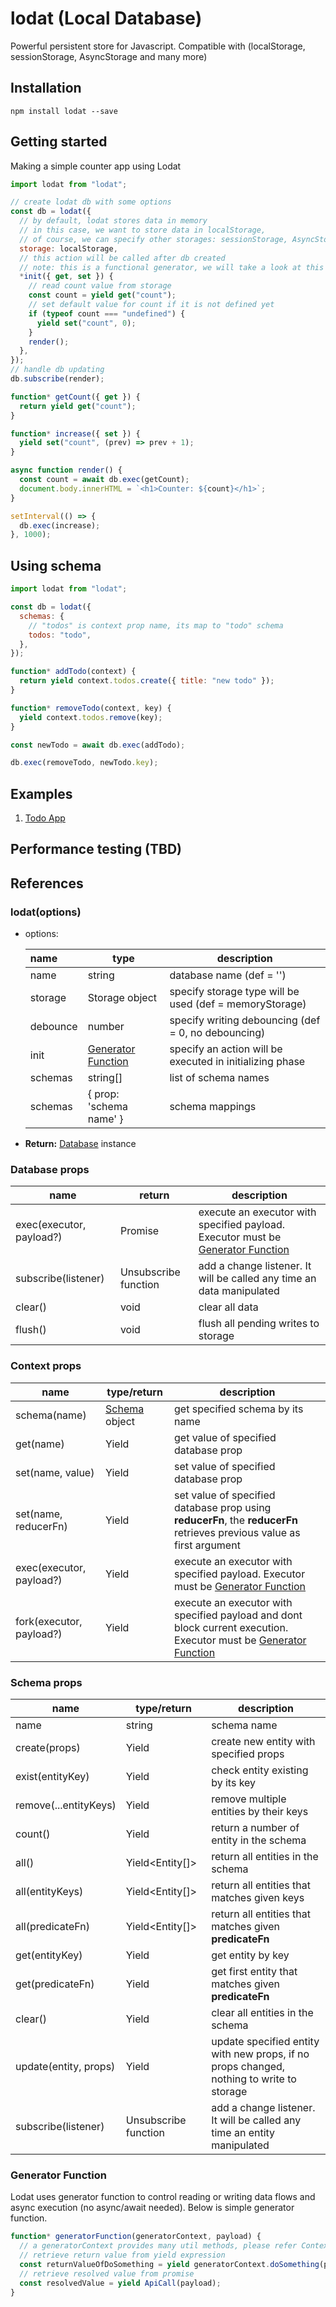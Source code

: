 # lodat (Local Database)

Powerful persistent store for Javascript.
Compatible with (localStorage, sessionStorage, AsyncStorage and many more)

## Installation

```
npm install lodat --save
```

## Getting started

Making a simple counter app using Lodat

```jsx
import lodat from "lodat";

// create lodat db with some options
const db = lodat({
  // by default, lodat stores data in memory
  // in this case, we want to store data in localStorage,
  // of course, we can specify other storages: sessionStorage, AsyncStorage or customized storage
  storage: localStorage,
  // this action will be called after db created
  // note: this is a functional generator, we will take a look at this later on
  *init({ get, set }) {
    // read count value from storage
    const count = yield get("count");
    // set default value for count if it is not defined yet
    if (typeof count === "undefined") {
      yield set("count", 0);
    }
    render();
  },
});
// handle db updating
db.subscribe(render);

function* getCount({ get }) {
  return yield get("count");
}

function* increase({ set }) {
  yield set("count", (prev) => prev + 1);
}

async function render() {
  const count = await db.exec(getCount);
  document.body.innerHTML = `<h1>Counter: ${count}</h1>`;
}

setInterval(() => {
  db.exec(increase);
}, 1000);
```

## Using schema

```jsx
import lodat from "lodat";

const db = lodat({
  schemas: {
    // "todos" is context prop name, its map to "todo" schema
    todos: "todo",
  },
});

function* addTodo(context) {
  return yield context.todos.create({ title: "new todo" });
}

function* removeTodo(context, key) {
  yield context.todos.remove(key);
}

const newTodo = await db.exec(addTodo);

db.exec(removeTodo, newTodo.key);
```

## Examples

1. [Todo App](https://codesandbox.io/s/lodat-todo-cmrod?file=/src/index.js)

## Performance testing (TBD)

## References

### lodat(options)

- options:

  | name     | type                                      | description                                              |
  | :------- | ----------------------------------------- | -------------------------------------------------------- |
  | name     | string                                    | database name (def = '')                                 |
  | storage  | Storage object                            | specify storage type will be used (def = memoryStorage)  |
  | debounce | number                                    | specify writing debouncing (def = 0, no debouncing)      |
  | init     | [Generator Function](#generator-function) | specify an action will be executed in initializing phase |
  | schemas  | string[]                                  | list of schema names                                     |
  | schemas  | { prop: 'schema name' }                   | schema mappings                                          |

- **Return:** [Database](#database-props) instance

### Database props

| name                     | return               | description                                                                                            |
| ------------------------ | -------------------- | ------------------------------------------------------------------------------------------------------ |
| exec(executor, payload?) | Promise              | execute an executor with specified payload. Executor must be [Generator Function](#generator-function) |
| subscribe(listener)      | Unsubscribe function | add a change listener. It will be called any time an data manipulated                                  |
| clear()                  | void                 | clear all data                                                                                         |
| flush()                  | void                 | flush all pending writes to storage                                                                    |

### Context props

| name                     | type/return                    | description                                                                                                                             |
| ------------------------ | ------------------------------ | --------------------------------------------------------------------------------------------------------------------------------------- |
| schema(name)             | [Schema](#schema-props) object | get specified schema by its name                                                                                                        |
| get(name)                | Yield<any>                     | get value of specified database prop                                                                                                    |
| set(name, value)         | Yield<void>                    | set value of specified database prop                                                                                                    |
| set(name, reducerFn)     | Yield<void>                    | set value of specified database prop using **reducerFn**, the **reducerFn** retrieves previous value as first argument                  |
| exec(executor, payload?) | Yield<void>                    | execute an executor with specified payload. Executor must be [Generator Function](#generator-function)                                  |
| fork(executor, payload?) | Yield<void>                    | execute an executor with specified payload and dont block current execution. Executor must be [Generator Function](#generator-function) |

### Schema props

| name                  | type/return          | description                                                                              |
| --------------------- | -------------------- | ---------------------------------------------------------------------------------------- |
| name                  | string               | schema name                                                                              |
| create(props)         | Yield<Entity>        | create new entity with specified props                                                   |
| exist(entityKey)      | Yield<bool>          | check entity existing by its key                                                         |
| remove(...entityKeys) | Yield<void>          | remove multiple entities by their keys                                                   |
| count()               | Yield<number>        | return a number of entity in the schema                                                  |
| all()                 | Yield<Entity[]>      | return all entities in the schema                                                        |
| all(entityKeys)       | Yield<Entity[]>      | return all entities that matches given keys                                              |
| all(predicateFn)      | Yield<Entity[]>      | return all entities that matches given **predicateFn**                                   |
| get(entityKey)        | Yield<Entity>        | get entity by key                                                                        |
| get(predicateFn)      | Yield<Entity>        | get first entity that matches given **predicateFn**                                      |
| clear()               | Yield<void>          | clear all entities in the schema                                                         |
| update(entity, props) | Yield<void>          | update specified entity with new props, if no props changed, nothing to write to storage |
| subscribe(listener)   | Unsubscribe function | add a change listener. It will be called any time an entity manipulated                  |

### Generator Function

Lodat uses generator function to control reading or writing data flows and async execution (no async/await needed).
Below is simple generator function.

```jsx
function* generatorFunction(generatorContext, payload) {
  // a generatorContext provides many util methods, please refer Context props section for further info
  // retrieve return value from yield expression
  const returnValueOfDoSomething = yield generatorContext.doSomething(payload);
  // retrieve resolved value from promise
  const resolvedValue = yield ApiCall(payload);
}
```
